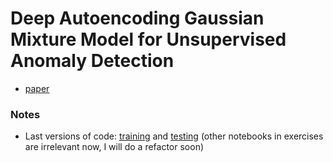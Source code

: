 # Deep Autoencoding Gaussian Mixture Model for Unsupervised Anomaly Detection
- [paper](https://openreview.net/forum?id=BJJLHbb0-)

### Notes
- Last versions of code: [training](https://github.com/BRML/2018-mlic-cem/blob/master/exercises/train-fullNet_kdd99.ipynb) and [testing](https://github.com/BRML/2018-mlic-cem/blob/master/exercises/test-fullNet_kdd99.ipynb) (other notebooks in exercises are irrelevant now, I will do a refactor soon)
